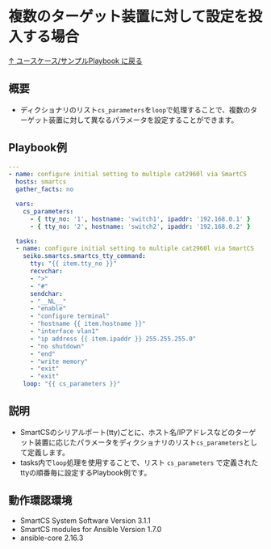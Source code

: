 ﻿
# 複数のターゲット装置に対して設定を投入する場合

[↑ ユースケース/サンプルPlaybook に戻る](../playbook-example.md)

## 概要

* ディクショナリのリスト`cs_parameters`を`loop`で処理することで、複数のターゲット装置に対して異なるパラメータを設定することができます。

## Playbook例
```yaml
---
- name: configure initial setting to multiple cat2960l via SmartCS
  hosts: smartcs
  gather_facts: no

  vars:
    cs_parameters:
      - { tty_no: '1', hostname: 'switch1', ipaddr: '192.168.0.1' }
      - { tty_no: '2', hostname: 'switch2', ipaddr: '192.168.0.2' }

  tasks:
  - name: configure initial setting to multiple cat2960l via SmartCS
    seiko.smartcs.smartcs_tty_command:
      tty: "{{ item.tty_no }}"
      recvchar:
      - ">"
      - "#"
      sendchar:
      - "__NL__"
      - "enable"
      - "configure terminal"
      - "hostname {{ item.hostname }}"
      - "interface vlan1"
      - "ip address {{ item.ipaddr }} 255.255.255.0"
      - "no shutdown"
      - "end"
      - "write memory"
      - "exit"
      - "exit"
    loop: "{{ cs_parameters }}"
   ```
## 説明
* SmartCSのシリアルポート(tty)ごとに、ホスト名/IPアドレスなどのターゲット装置に応じたパラメータをディクショナリのリスト`cs_parameters`として定義します。
* tasks内で`loop`処理を使用することで、リスト `cs_parameters` で定義されたttyの順番毎に設定するPlaybook例です。

## 動作環認環境
* SmartCS System Software Version 3.1.1
* SmartCS modules for Ansible Version 1.7.0
* ansible-core 2.16.3
